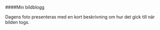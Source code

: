 ####Min bildblogg

Dagens foto presenteras med en kort beskrivning om hur det gick till när bilden togs.
